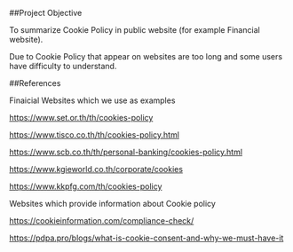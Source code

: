 ##Project Objective

To summarize Cookie Policy in public website (for example Financial website).

Due to Cookie Policy that appear on websites are too long and some users have difficulty to understand.


##References

Finaicial Websites which we use as examples

https://www.set.or.th/th/cookies-policy

https://www.tisco.co.th/th/cookies-policy.html

https://www.scb.co.th/th/personal-banking/cookies-policy.html

https://www.kgieworld.co.th/corporate/cookies

https://www.kkpfg.com/th/cookies-policy


Websites which provide information about Cookie policy

https://cookieinformation.com/compliance-check/

https://pdpa.pro/blogs/what-is-cookie-consent-and-why-we-must-have-it